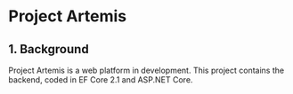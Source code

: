 # Project Artemis
## 1. Background
Project Artemis is a web platform in development. This project contains the backend, coded in EF Core 2.1 and ASP.NET Core.
